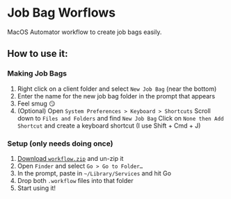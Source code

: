 # Job Bag Worflows

MacOS Automator workflow to create job bags easily.

## How to use it:

### Making Job Bags

1. Right click on a client folder and select `New Job Bag` (near the bottom)
2. Enter the name for the new job bag folder in the prompt that appears
3. Feel smug :smirk:
4. (Optional) Open `System Preferences > Keyboard > Shortcuts`
  Scroll down to `Files and Folders` and find `New Job Bag`
  Click on `None then Add Shortcut` and create a keyboard shortcut (I use Shift + Cmd + J)

### Setup (only needs doing once)

1. <a href="https://github.com/05creative/job-bags/blob/main/workflow.zip" download="download">Download `workflow.zip`</a> and un-zip it
2. Open `Finder` and select `Go > Go to Folder…`
3. In the prompt, paste in `~/Library/Services` and hit Go
4. Drop both `.workflow` files into that folder
5. Start using it!
